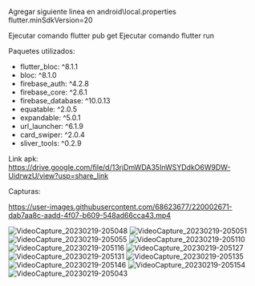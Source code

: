 Agregar siguiente linea en android\local.properties
flutter.minSdkVersion=20

Ejecutar  comando flutter pub get
Ejecutar comando flutter run

Paquetes utilizados:
  - flutter_bloc: ^8.1.1
  - bloc: ^8.1.0
  - firebase_auth: ^4.2.8
  - firebase_core: ^2.6.1
  - firebase_database: ^10.0.13
  - equatable: ^2.0.5
  - expandable: ^5.0.1
  - url_launcher: ^6.1.9
  - card_swiper: ^2.0.4
  - sliver_tools: ^0.2.9
  
Link apk:
 https://drive.google.com/file/d/13rjDmWDA35InWSYDdkO6W9DW-UidrwzU/view?usp=share_link

Capturas:


https://user-images.githubusercontent.com/68623677/220002671-dab7aa8c-aadd-4f07-b609-548ad66cca43.mp4


![VideoCapture_20230219-205048](https://user-images.githubusercontent.com/68623677/220002203-1e14060e-2c9d-41e7-94a6-c81cb7b4a5b3.jpg)
![VideoCapture_20230219-205051](https://user-images.githubusercontent.com/68623677/220002205-da8b3fbc-3229-4cf5-8137-b2610f077aaf.jpg)
![VideoCapture_20230219-205055](https://user-images.githubusercontent.com/68623677/220002206-a29541d5-8c79-4446-b8b8-3488694fa022.jpg)
![VideoCapture_20230219-205110](https://user-images.githubusercontent.com/68623677/220002208-d3fdfe06-3416-41eb-99f2-4b4beb08874e.jpg)
![VideoCapture_20230219-205116](https://user-images.githubusercontent.com/68623677/220002209-dc3adc6a-2e26-4ff8-9565-c9bd4088d59b.jpg)
![VideoCapture_20230219-205127](https://user-images.githubusercontent.com/68623677/220002211-1a8f1d91-e199-410a-8536-68deca0d0a12.jpg)
![VideoCapture_20230219-205131](https://user-images.githubusercontent.com/68623677/220002213-d1fc5a9f-b8c1-4e4a-90bc-e65a8c417722.jpg)
![VideoCapture_20230219-205135](https://user-images.githubusercontent.com/68623677/220002215-6f7cfba4-2fb3-478f-b0ed-eaf4541bb4fa.jpg)
![VideoCapture_20230219-205146](https://user-images.githubusercontent.com/68623677/220002216-1ad84b56-a843-4e6c-8e18-9245bceafb30.jpg)
![VideoCapture_20230219-205154](https://user-images.githubusercontent.com/68623677/220002217-8f7f4c7b-0258-4e2b-8ee5-db23c18d3f61.jpg)
![VideoCapture_20230219-205043](https://user-images.githubusercontent.com/68623677/220002218-4ab301f4-4c1c-4288-8c38-593a4fe5e921.jpg)
